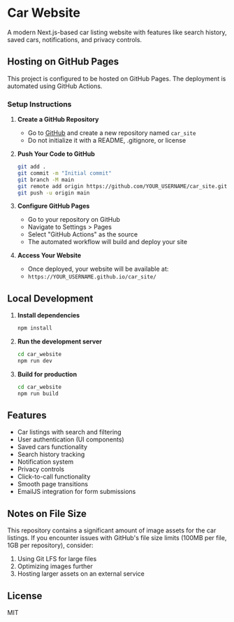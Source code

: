 # Car Website

A modern Next.js-based car listing website with features like search history, saved cars, notifications, and privacy controls.

## Hosting on GitHub Pages

This project is configured to be hosted on GitHub Pages. The deployment is automated using GitHub Actions.

### Setup Instructions

1. **Create a GitHub Repository**
   - Go to [GitHub](https://github.com) and create a new repository named `car_site`
   - Do not initialize it with a README, .gitignore, or license

2. **Push Your Code to GitHub**
   ```bash
   git add .
   git commit -m "Initial commit"
   git branch -M main
   git remote add origin https://github.com/YOUR_USERNAME/car_site.git
   git push -u origin main
   ```

3. **Configure GitHub Pages**
   - Go to your repository on GitHub
   - Navigate to Settings > Pages
   - Select "GitHub Actions" as the source
   - The automated workflow will build and deploy your site

4. **Access Your Website**
   - Once deployed, your website will be available at:
   - `https://YOUR_USERNAME.github.io/car_site/`

## Local Development

1. **Install dependencies**
   ```bash
   npm install
   ```

2. **Run the development server**
   ```bash
   cd car_website
   npm run dev
   ```

3. **Build for production**
   ```bash
   cd car_website
   npm run build
   ```

## Features

- Car listings with search and filtering
- User authentication (UI components)
- Saved cars functionality
- Search history tracking
- Notification system
- Privacy controls
- Click-to-call functionality
- Smooth page transitions
- EmailJS integration for form submissions

## Notes on File Size

This repository contains a significant amount of image assets for the car listings. If you encounter issues with GitHub's file size limits (100MB per file, 1GB per repository), consider:

1. Using Git LFS for large files
2. Optimizing images further
3. Hosting larger assets on an external service

## License

MIT 